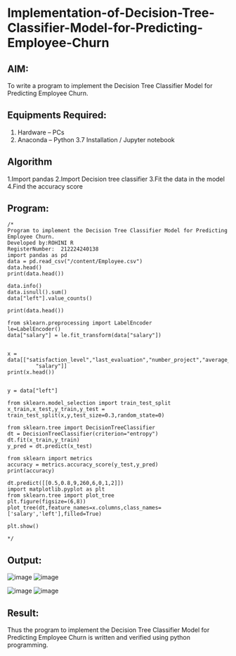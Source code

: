 # Implementation-of-Decision-Tree-Classifier-Model-for-Predicting-Employee-Churn

## AIM:
To write a program to implement the Decision Tree Classifier Model for Predicting Employee Churn.

## Equipments Required:
1. Hardware – PCs
2. Anaconda – Python 3.7 Installation / Jupyter notebook

## Algorithm
1.Import pandas
2.Import Decision tree classifier
3.Fit the data in the model
4.Find the accuracy score 

## Program:
```
/*
Program to implement the Decision Tree Classifier Model for Predicting Employee Churn.
Developed by:ROHINI R 
RegisterNumber:  212224240138
import pandas as pd
data = pd.read_csv("/content/Employee.csv")
data.head()
print(data.head())

data.info()
data.isnull().sum()
data["left"].value_counts()

print(data.head())

from sklearn.preprocessing import LabelEncoder
le=LabelEncoder()
data["salary"] = le.fit_transform(data["salary"])


x = data[["satisfaction_level","last_evaluation","number_project","average_montly_hours","time_spend_company","Work_accident","promotion_last_5years",
         "salary"]]
print(x.head())


y = data["left"]

from sklearn.model_selection import train_test_split
x_train,x_test,y_train,y_test = train_test_split(x,y,test_size=0.3,random_state=0)

from sklearn.tree import DecisionTreeClassifier
dt = DecisionTreeClassifier(criterion="entropy")
dt.fit(x_train,y_train)
y_pred = dt.predict(x_test)

from sklearn import metrics
accuracy = metrics.accuracy_score(y_test,y_pred)
print(accuracy)

dt.predict([[0.5,0.8,9,260,6,0,1,2]])
import matplotlib.pyplot as plt
from sklearn.tree import plot_tree
plt.figure(figsize=(6,8))
plot_tree(dt,feature_names=x.columns,class_names=['salary','left'],filled=True)

plt.show()

*/

```

## Output:
![image](https://github.com/user-attachments/assets/66a3f1e4-5c69-4e54-b20c-0722afce30eb)
![image](https://github.com/user-attachments/assets/c464c2a8-b1ee-401c-ad03-a72912a826b6)

![image](https://github.com/user-attachments/assets/da63221f-bcc0-4005-b8ea-0871b766462f)
![image](https://github.com/user-attachments/assets/c5725ebb-9277-430c-95f0-451a2aa9695f)


## Result:
Thus the program to implement the  Decision Tree Classifier Model for Predicting Employee Churn is written and verified using python programming.
